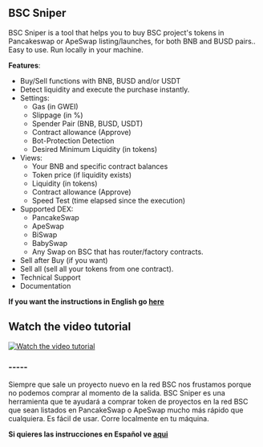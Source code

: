 <H2>BSC Sniper</H2>

BSC Sniper is a tool that helps you to buy BSC project's tokens in Pancakeswap or ApeSwap listing/launches, for both BNB and BUSD pairs.. Easy to use. Run locally in your machine.

**Features**:

  * Buy/Sell functions with BNB, BUSD and/or USDT
  * Detect liquidity and execute the purchase instantly.
  * Settings:
    * Gas (in GWEI)
    * Slippage (in %)
    * Spender Pair (BNB, BUSD, USDT)
    * Contract allowance (Approve)
    * Bot-Protection Detection
    * Desired Minimum Liquidity (in tokens)
  * Views: 
    * Your BNB and specific contract balances
    * Token price (if liquidity exists)
    * Liquidity (in tokens)
    * Contract allowance (Approve)
    * Speed Test (time elapsed since the execution)
  * Supported DEX:
    * PancakeSwap
    * ApeSwap
    * BiSwap
    * BabySwap
    * Any Swap on BSC that has router/factory contracts.
  * Sell after Buy (if you want)
  * Sell all (sell all your tokens from one contract).
  * Technical Support
  * Documentation

**If you want the instructions in English go [here](https://github.com/BSC-Sniper/free-bsc-sniper/blob/main/README-english.md)**

<H2>Watch the video tutorial</H2>

[![Watch the video tutorial](https://img.youtube.com/vi/dTnUN82focU/0.jpg)](https://www.youtube.com/watch?v=dTnUN82focU)

### -----

Siempre que sale un proyecto nuevo en la red BSC nos frustamos porque no podemos comprar al momento de la salida. BSC Sniper es una herramienta que te ayudará a comprar token de proyectos en la red BSC que sean listados en PancakeSwap o ApeSwap mucho más rápido que cualquiera. Es fácil de usar. Corre localmente en tu máquina.

**Si quieres las instrucciones en Español ve [aqui](https://github.com/BSC-Sniper/free-bsc-sniper/blob/main/README-spanish.md)**
